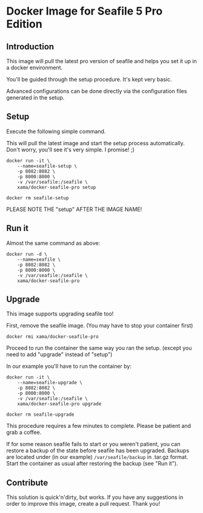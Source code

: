 # Docker Image for Seafile 5 Pro Edition

## Introduction

This image will pull the latest pro version of seafile and helps you set it up in a docker environment.

You'll be guided through the setup procedure. It's kept very basic.

Advanced configurations can be done directly via the configuration files generated in the setup.

## Setup

Execute the following simple command.

This will pull the latest image and start the setup process automatically.
Don't worry, you'll see it's very simple. I promise! ;)

```
docker run -it \
	--name=seafile-setup \
	-p 8082:8082 \
	-p 8000:8000 \
	-v /var/seafile:/seafile \
	xama/docker-seafile-pro setup

docker rm seafile-setup
```

PLEASE NOTE THE "setup" AFTER THE IMAGE NAME!

## Run it

Almost the same command as above:

```
docker run -d \
	--name=seafile \
	-p 8082:8082 \
	-p 8000:8000 \
	-v /var/seafile:/seafile \
	xama/docker-seafile-pro
```

## Upgrade

This image supports upgrading seafile too!

First, remove the seafile image. (You may have to stop your container first)

```
docker rmi xama/docker-seafile-pro
```

Proceed to run the container the same way you ran the setup. (except you need to add "upgrade" instead of "setup")

In our example you'll have to run the container by:

```
docker run -it \
	--name=seafile-upgrade \
	-p 8082:8082 \
	-p 8000:8000 \
	-v /var/seafile:/seafile \
	xama/docker-seafile-pro upgrade

docker rm seafile-upgrade
```

This procedure requires a few minutes to complete. Please be patient and grab a coffee.

If for some reason seafile fails to start or you weren't patient, you can restore a backup of the state before seafile has been upgraded.
Backups are located under (in our example) `/var/seafile/backup` in .tar.gz format.
Start the container as usual after restoring the backup (see "Run it").

## Contribute

This solution is quick'n'dirty, but works.
If you have any suggestions in order to improve this image, create a pull request. Thank you!
